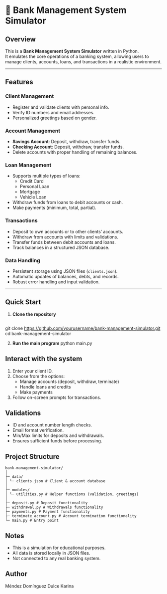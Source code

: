 # 🏦 Bank Management System Simulator

## Overview
This is a **Bank Management System Simulator** written in Python.  
It emulates the core operations of a banking system, allowing users to manage clients, accounts, loans, and transactions in a realistic environment.  

---

## Features

### Client Management
- Register and validate clients with personal info.
- Verify ID numbers and email addresses.
- Personalized greetings based on gender.

### Account Management
- **Savings Account**: Deposit, withdraw, transfer funds.
- **Checking Account**: Deposit, withdraw, transfer funds.
- Delete accounts with proper handling of remaining balances.

### Loan Management
- Supports multiple types of loans:
  - Credit Card
  - Personal Loan
  - Mortgage
  - Vehicle Loan
- Withdraw funds from loans to debit accounts or cash.
- Make payments (minimum, total, partial).

### Transactions
- Deposit to own accounts or to other clients’ accounts.
- Withdraw from accounts with limits and validations.
- Transfer funds between debit accounts and loans.
- Track balances in a structured JSON database.

### Data Handling
- Persistent storage using JSON files (`clients.json`).
- Automatic updates of balances, debts, and records.
- Robust error handling and input validation.

---

## Quick Start
1. **Clone the repository**
    ```bash
git clone https://github.com/yourusername/bank-management-simulator.git
cd bank-management-simulator

2. **Run the main program**
python main.py

## Interact with the system

1. Enter your client ID.
2. Choose from the options:
   - Manage accounts (deposit, withdraw, terminate)
   - Handle loans and credits
   - Make payments
3. Follow on-screen prompts for transactions.

## Validations

- ID and account number length checks.
- Email format verification.
- Min/Max limits for deposits and withdrawals.
- Ensures sufficient funds before processing.

## Project Structure

```text
bank-management-simulator/
│
├─ data/
│ └─ clients.json # Client & account database
│
├─ modules/
│ └─ utilities.py # Helper functions (validation, greetings)
│
├─ deposit.py # Deposit functionality
├─ withdrawal.py # Withdrawals functionality
├─ payments.py # Payment functionality
├─ terminate_account.py # Account termination functionality
└─ main.py # Entry point
```
## Notes

- This is a simulation for educational purposes.
- All data is stored locally in JSON files.
- Not connected to any real banking system.

## Author
Méndez Domínguez Dulce Karina
